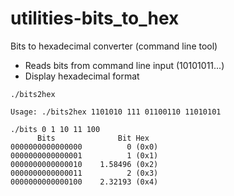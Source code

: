 # utilities-bits_to_hex
Bits to hexadecimal converter (command line tool)

- Reads bits from command line input (10101011...)
- Display hexadecimal format

```
./bits2hex

Usage: ./bits2hex 1101010 111 01100110 11010101

./bits 0 1 10 11 100
      Bits              Bit Hex
0000000000000000          0 (0x0)
0000000000000001          1 (0x1)
0000000000000010    1.58496 (0x2)
0000000000000011          2 (0x3)
0000000000000100    2.32193 (0x4)
```
